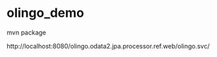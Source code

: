 olingo_demo
===========
mvn package

http://localhost:8080/olingo.odata2.jpa.processor.ref.web/olingo.svc/
